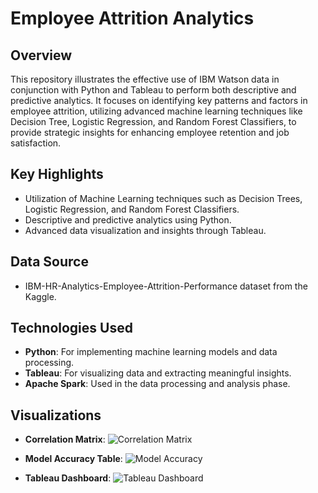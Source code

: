 # Employee Attrition Analytics

## Overview
This repository illustrates the effective use of IBM Watson data in conjunction with Python and Tableau to perform both descriptive and predictive analytics. It focuses on identifying key patterns and factors in employee attrition, utilizing advanced machine learning techniques like Decision Tree, Logistic Regression, and Random Forest Classifiers, to provide strategic insights for enhancing employee retention and job satisfaction.

## Key Highlights
- Utilization of Machine Learning techniques such as Decision Trees, Logistic Regression, and Random Forest Classifiers.
- Descriptive and predictive analytics using Python.
- Advanced data visualization and insights through Tableau.

## Data Source
- IBM-HR-Analytics-Employee-Attrition-Performance dataset from the Kaggle.

## Technologies Used
- **Python**: For implementing machine learning models and data processing.
- **Tableau**: For visualizing data and extracting meaningful insights.
- **Apache Spark**: Used in the data processing and analysis phase.

## Visualizations
- **Correlation Matrix**: 
![Correlation Matrix](URL_of_correlation_matrix_image)

- **Model Accuracy Table**: 
![Model Accuracy](URL_of_model_accuracy_table_image)

- **Tableau Dashboard**: 
![Tableau Dashboard](URL_of_tableau_dashboard_image)
